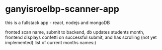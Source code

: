 # ganyisroelbp-scanner-app

this is a fullstack app - react, nodejs and mongoDB

fronted scan name, submit to backend, db updates students month,
frontend displays confetti on successful submit, and has scrolling (not yet implemented) list of current months names:)
